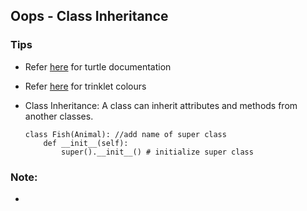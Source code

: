 
## Oops -  Class Inheritance

### Tips
- Refer [here](https://docs.python.org/3/library/turtle.html) for turtle documentation
- Refer [here](https://trinket.io/docs/colors) for trinklet colours
    
- Class Inheritance: A class can inherit attributes and methods from another classes.
    ```
    class Fish(Animal): //add name of super class
        def __init__(self):
            super().__init__() # initialize super class 
    ```

### Note: 
- 
